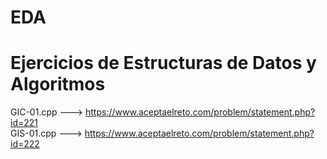 EDA
============
Ejercicios de Estructuras de Datos y Algoritmos
============
GIC-01.cpp ---> https://www.aceptaelreto.com/problem/statement.php?id=221
<br>
GIS-01.cpp ---> https://www.aceptaelreto.com/problem/statement.php?id=222
